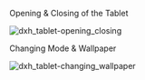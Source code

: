 Opening & Closing of the Tablet

![dxh_tablet-opening_closing](https://github.com/user-attachments/assets/4c23fdf5-1172-4fab-9bda-ab37e532c5fa)


Changing Mode & Wallpaper

![dxh_tablet-changing_wallpaper](https://github.com/user-attachments/assets/85df5349-bd87-4bdc-96c8-5d1c71e1eab5)
